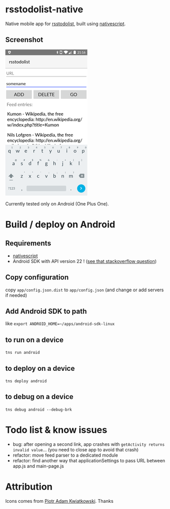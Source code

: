 # rsstodolist-native

Native mobile app for [rsstodolist](https://rsstodolist.appspot.com/), built using [nativescript](https://docs.nativescript.org).

## Screenshot

![rsstodolist screenshot](screenshot.png)

Currently tested only on Android (One Plus One).

# Build / deploy on Android

## Requirements

  * [nativescript](http://docs.nativescript.org/getting-started#install-nativescript-and-configure-your-environment)
  * Android SDK with API version 22 ! ([see that stackoverflow question](https://stackoverflow.com/questions/32723748/cannot-find-a-compatible-android-sdk-for-compilation-when-running-tns-platform))

## Copy configuration

copy `app/config.json.dist` to `app/config.json` (and change or add servers if needed)


## Add Android SDK to path

like `export ANDROID_HOME=~/apps/android-sdk-linux`

## to run on a device

`tns run android`

## to deploy on a device

`tns deploy android`

## to debug on a device

`tns debug android --debug-brk`

# Todo list & know issues

  * bug: after opening a second link, app crashes with `getActivity returns invalid value`... (you need to close app to avoid that crash)
  * refactor: move feed parser to a dedicated module
  * refactor: find another way that applicationSettings to pass URL between app.js and main-page.js

# Attribution

Icons comes from [Piotr Adam Kwiatkowski](http://ikons.piotrkwiatkowski.co.uk/). Thanks
